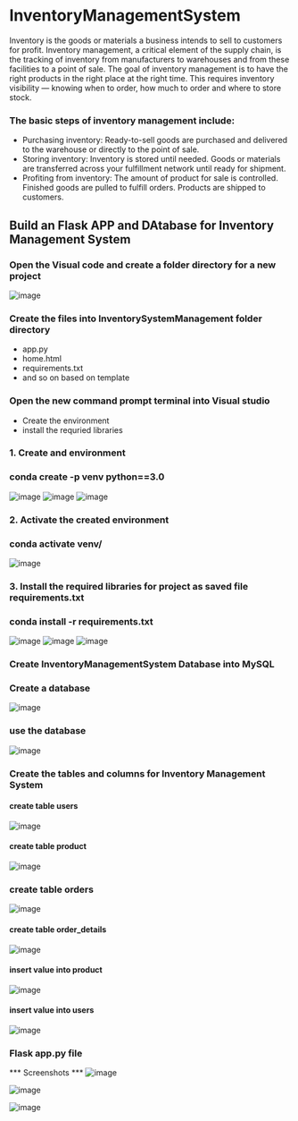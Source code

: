 # InventoryManagementSystem
Inventory is the goods or materials a business intends to sell to customers for profit. Inventory management, a critical element of the supply chain, is the tracking of inventory from manufacturers to warehouses and from these facilities to a point of sale. The goal of inventory management is to have the right products in the right place at the right time. This requires inventory visibility — knowing when to order, how much to order and where to store stock. 

### **The basic steps of inventory management include:**
 - Purchasing inventory: Ready-to-sell goods are purchased and delivered to the warehouse or directly to the point of sale.
 - Storing inventory: Inventory is stored until needed. Goods or materials are transferred across your fulfillment network until ready for shipment.
 - Profiting from inventory: The amount of product for sale is controlled. Finished goods are pulled to fulfill orders. Products are shipped to customers.

## Build an Flask APP and DAtabase for Inventory Management System

### Open the Visual code and create a folder directory for a new project
![image](https://github.com/hafeezbabar/InventoryManagementSystem/assets/55141069/e754ef91-534c-41f3-867b-5b204391a86b)

### Create the files into InventorySystemManagement folder directory
 - app.py
 - home.html
 - requirements.txt
 - and so on based on template 

### Open the new command prompt terminal into Visual studio
 - Create the environment
 - install the requried libraries

### 1. Create and environment 
### **conda create -p  venv python==3.0**
![image](https://github.com/hafeezbabar/InventoryManagementSystem/assets/55141069/52221502-e49f-4ed8-a455-4f80d1aad7ef)
![image](https://github.com/hafeezbabar/InventoryManagementSystem/assets/55141069/9f758037-51b4-4510-8c1b-7de5d1fc132e)
![image](https://github.com/hafeezbabar/InventoryManagementSystem/assets/55141069/d99a32d1-e7fe-4ef4-8745-328bfb99ce51)

### 2. Activate the created environment

### **conda activate venv/**

![image](https://github.com/hafeezbabar/InventoryManagementSystem/assets/55141069/ff3ee07c-2006-4e57-8bc1-0f3f285a8d31)

### 3. Install the required libraries for project as saved file requirements.txt
### **conda install -r requirements.txt**
![image](https://github.com/hafeezbabar/InventoryManagementSystem/assets/55141069/ba7ea3f4-46fe-4166-8ff3-4ec2e95b11c5)
![image](https://github.com/hafeezbabar/InventoryManagementSystem/assets/55141069/1045820a-1d20-4665-927d-9dca1f199954)
![image](https://github.com/hafeezbabar/InventoryManagementSystem/assets/55141069/bbed53b1-07c1-4e72-ac9e-9eb0ab14e77e)

### Create InventoryManagementSystem Database into MySQL

### **Create a database**
![image](https://github.com/hafeezbabar/InventoryManagementSystem/assets/55141069/a9f69436-93d5-4c89-9ea2-38e980dc2868)

### **use the database**
![image](https://github.com/hafeezbabar/InventoryManagementSystem/assets/55141069/8fe7af21-0de8-45bb-a8c0-21c0961ded44)

### **Create the tables and columns for Inventory Management System**

#### **create table users**
 ![image](https://github.com/hafeezbabar/InventoryManagementSystem/assets/55141069/f4a99da7-1e98-499f-8717-f00585aeb02e)

#### **create table product**
![image](https://github.com/hafeezbabar/InventoryManagementSystem/assets/55141069/14b84e08-f9ee-4cae-871f-102464d59abb)

### **create table orders**
![image](https://github.com/hafeezbabar/InventoryManagementSystem/assets/55141069/22065350-4c01-405b-8365-05417abee23a)

#### **create table order_details**
![image](https://github.com/hafeezbabar/InventoryManagementSystem/assets/55141069/aede0c54-d8a9-4591-bbbb-9a5423b60ab1)

#### **insert value into product**
![image](https://github.com/hafeezbabar/InventoryManagementSystem/assets/55141069/365529ad-3122-452f-994b-c3616ed32b8e)

#### **insert value into users**
![image](https://github.com/hafeezbabar/InventoryManagementSystem/assets/55141069/b7d6b880-34cf-4625-9f26-ca910aef4de6)


### Flask  app.py file

*** Screenshots ***
![image](https://github.com/hafeezbabar/InventoryManagementSystem/assets/55141069/4b94e9c0-c221-4e98-82e8-4b9ddb88eb22)

![image](https://github.com/hafeezbabar/InventoryManagementSystem/assets/55141069/328c0685-d0d6-49a3-8d9d-0c30b07b31e8)

![image](https://github.com/hafeezbabar/InventoryManagementSystem/assets/55141069/05bad694-7756-43cb-a06c-2a2c5853d639)
